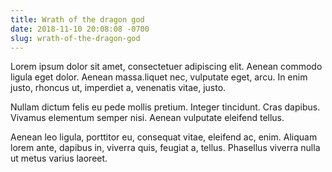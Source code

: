 ```yaml
---
title: Wrath of the dragon god
date: 2018-11-10 20:08:08 -0700
slug: wrath-of-the-dragon-god
---
```


Lorem ipsum dolor sit amet, consectetuer adipiscing elit. Aenean commodo ligula eget dolor. Aenean massa.liquet nec, vulputate eget, arcu. In enim justo, rhoncus ut, imperdiet a, venenatis vitae, justo.

Nullam dictum felis eu pede mollis pretium. Integer tincidunt. Cras dapibus. Vivamus elementum semper nisi. Aenean vulputate eleifend tellus.

Aenean leo ligula, porttitor eu, consequat vitae, eleifend ac, enim. Aliquam lorem ante, dapibus in, viverra quis, feugiat a, tellus. Phasellus viverra nulla ut metus varius laoreet.